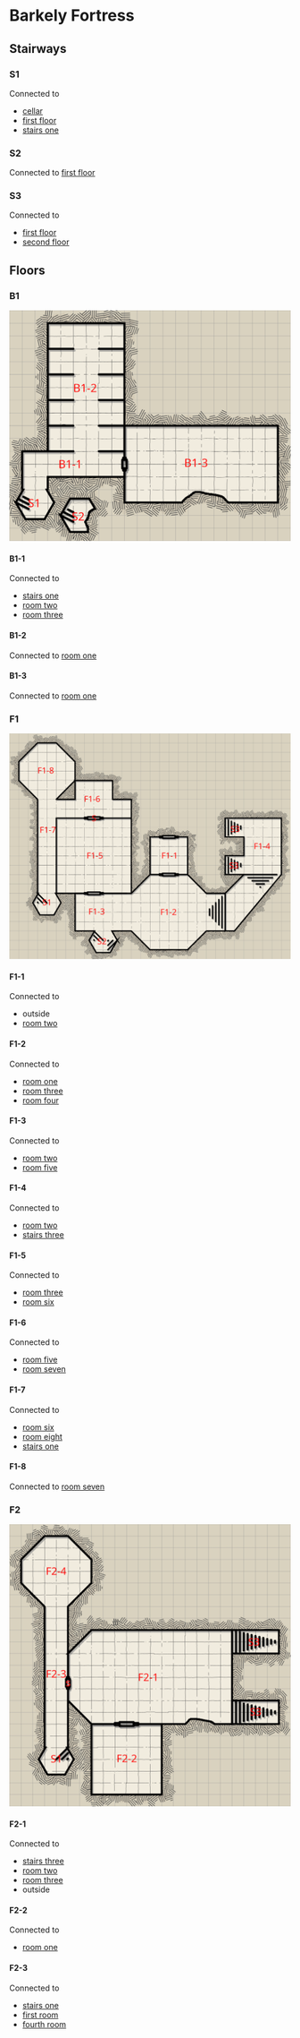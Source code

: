 # Barkely Fortress

## Stairways

### S1

Connected to
- [cellar](#B1-1)
- [first floor](#F1-7)
- [stairs one](#F2-3)

### S2

Connected to [first floor](#F1-3)

### S3

Connected to
- [first floor](#F1-4)
- [second floor](#F2-1)

## Floors

### B1

![Barkely Fortress Cellar](../assets/barkely_fortress_b1_dm.png)

#### B1-1

Connected to
- [stairs one](#S1)
- [room two](#B1-2)
- [room three](#B1-3)

#### B1-2

Connected to [room one](#B1-1)

#### B1-3

Connected to [room one](#B1-1)

### F1

![Barkely Fortress first floor](../assets/barkely_fortress_f1_dm.png)

#### F1-1

Connected to
- outside
- [room two](#F1-2)

#### F1-2

Connected to
- [room one](#F1-1)
- [room three](#F1-3)
- [room four](#F1-4)

#### F1-3

Connected to
- [room two](#F1-2)
- [room five](#F1-5)

#### F1-4

Connected to
- [room two](#F1-2)
- [stairs three](#S3)

#### F1-5

Connected to
- [room three](#F1-3)
- [room six](#F1-6)

#### F1-6

Connected to
- [room five](#F1-5)
- [room seven](#F1-7)

#### F1-7

Connected to
- [room six](#F1-6)
- [room eight](#F1-8)
- [stairs one](#S1)

#### F1-8

Connected to [room seven](#F1-7)

### F2

![Barkely Fortress second floor](../assets/barkely_fortress_f2_dm.png)

#### F2-1

Connected to
- [stairs three](#S3)
- [room two](#F2-2)
- [room three](#F2-3)
- outside

#### F2-2

Connected to
- [room one](#F2-1)

#### F2-3

Connected to
- [stairs one](#S1)
- [first room](#F2-1)
- [fourth room](#F2-4)

